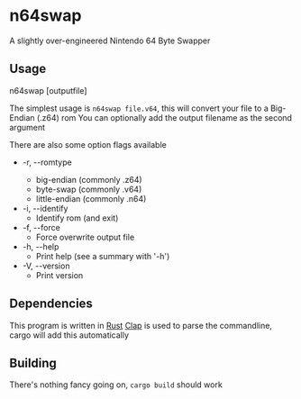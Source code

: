 # n64swap

A slightly over-engineered Nintendo 64 Byte Swapper

## Usage
n64swap <filename> [outputfile]

The simplest usage is `n64swap file.v64`, this will convert your file to a Big-Endian (.z64) rom
You can optionally add the output filename as the second argument

There are also some option flags available
* -r, --romtype <ROMTYPE>
    * big-endian (commonly .z64)
    * byte-swap  (commonly .v64)
    * little-endian (commonly .n64)
* -i, --identify
    * Identify rom (and exit)
* -f, --force
    * Force overwrite output file
* -h, --help
    * Print help (see a summary with '-h')
* -V, --version
    * Print version

## Dependencies
This program is written in [Rust](https://www.rust-lang.org/)
[Clap](https://github.com/clap-rs/clap) is used to parse the commandline, cargo will add this automatically

## Building
There's nothing fancy going on, `cargo build` should work
